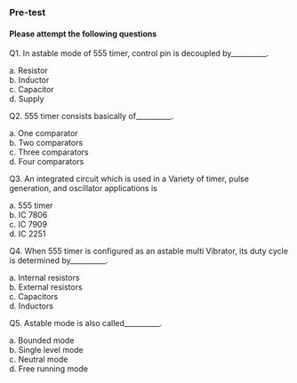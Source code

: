 ###  Pre-test
#### Please attempt the following questions

Q1. In astable mode of 555 timer, control pin is decoupled by__________.<br>

a.  Resistor<br>
b.  Inductor<br>
c.  Capacitor<br>
d.  Supply<br>


Q2. 555 timer consists basically of__________.<br>
  
a.  One comparator<br>
b.  Two comparators<br>
c.  Three comparators<br>
d.  Four comparators<br>


Q3. An integrated circuit which is used in a Variety of timer, pulse generation, and oscillator applications is<br>

a.  555 timer<br>
b.  IC 7806<br>
c.  IC 7909<br>
d.  IC 2251<br>


Q4. When 555 timer is configured as an astable multi Vibrator, its duty cycle is determined by__________.<br>

a.  Internal resistors<br>
b.  External resistors<br>
c.  Capacitors<br>
d.  Inductors<br>


Q5. Astable mode is also called__________.<br>

a.  Bounded mode<br>
b.  Single level mode<br>
c.  Neutral mode<br>
d.  Free running mode<br>




